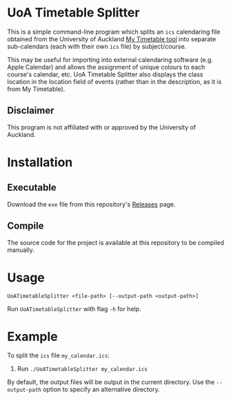 # UoA Timetable Splitter
This is a simple command-line program which splits an `ics` calendaring file 
obtained from the University of Auckland 
[My Timetable tool](https://mytimetable.auckland.ac.nz) into separate 
sub-calendars (each with their own `ics` file) by subject/course.

This may be useful for importing into external calendaring software (e.g. Apple
Calendar) and allows the assignment of unique colours to each course's calendar,
etc. UoA Timetable Splitter also displays the class location in the location
field of events (rather than in the description, as it is from My Timetable).

## Disclaimer
This program is not affiliated with or approved by the University of Auckland.

# Installation
## Executable
Download the `exe` file from this repository's
[Releases](https://github.com/derekchai/UoATimetableSplitter/releases) page. 

## Compile
The source code for the project is available at this repository to be compiled
manually.

# Usage
```
UoATimetableSplitter <file-path> [--output-path <output-path>]
```

Run `UoATimetableSplitter` with flag `-h` for help.

# Example
To split the `ics` file `my_calendar.ics`:

1. Run `./UoATimetableSplitter my_calendar.ics`

By default, the output files will be output in the current directory. Use the
`--output-path` option to specify an alternative directory.
